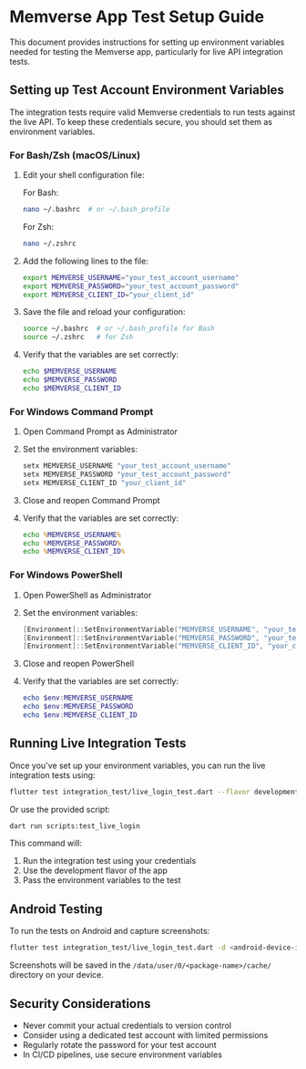 # Memverse App Test Setup Guide

This document provides instructions for setting up environment variables needed for testing the
Memverse app, particularly for live API integration tests.

## Setting up Test Account Environment Variables

The integration tests require valid Memverse credentials to run tests against the live API. To keep
these credentials secure, you should set them as environment variables.

### For Bash/Zsh (macOS/Linux)

1. Edit your shell configuration file:

   For Bash:
   ```bash
   nano ~/.bashrc  # or ~/.bash_profile
   ```

   For Zsh:
   ```bash
   nano ~/.zshrc
   ```

2. Add the following lines to the file:
   ```bash
   export MEMVERSE_USERNAME="your_test_account_username"
   export MEMVERSE_PASSWORD="your_test_account_password"
   export MEMVERSE_CLIENT_ID="your_client_id"
   ```

3. Save the file and reload your configuration:
   ```bash
   source ~/.bashrc  # or ~/.bash_profile for Bash
   source ~/.zshrc   # for Zsh
   ```

4. Verify that the variables are set correctly:
   ```bash
   echo $MEMVERSE_USERNAME
   echo $MEMVERSE_PASSWORD
   echo $MEMVERSE_CLIENT_ID
   ```

### For Windows Command Prompt

1. Open Command Prompt as Administrator

2. Set the environment variables:
   ```cmd
   setx MEMVERSE_USERNAME "your_test_account_username"
   setx MEMVERSE_PASSWORD "your_test_account_password"
   setx MEMVERSE_CLIENT_ID "your_client_id"
   ```

3. Close and reopen Command Prompt

4. Verify that the variables are set correctly:
   ```cmd
   echo %MEMVERSE_USERNAME%
   echo %MEMVERSE_PASSWORD%
   echo %MEMVERSE_CLIENT_ID%
   ```

### For Windows PowerShell

1. Open PowerShell as Administrator

2. Set the environment variables:
   ```powershell
   [Environment]::SetEnvironmentVariable("MEMVERSE_USERNAME", "your_test_account_username", "User")
   [Environment]::SetEnvironmentVariable("MEMVERSE_PASSWORD", "your_test_account_password", "User")
   [Environment]::SetEnvironmentVariable("MEMVERSE_CLIENT_ID", "your_client_id", "User")
   ```

3. Close and reopen PowerShell

4. Verify that the variables are set correctly:
   ```powershell
   echo $env:MEMVERSE_USERNAME
   echo $env:MEMVERSE_PASSWORD
   echo $env:MEMVERSE_CLIENT_ID
   ```

## Running Live Integration Tests

Once you've set up your environment variables, you can run the live integration tests using:

```bash
flutter test integration_test/live_login_test.dart --flavor development --dart-define=USERNAME=$MEMVERSE_USERNAME --dart-define=PASSWORD=$MEMVERSE_PASSWORD --dart-define=CLIENT_ID=$MEMVERSE_CLIENT_ID
```

Or use the provided script:

```bash
dart run scripts:test_live_login
```

This command will:

1. Run the integration test using your credentials
2. Use the development flavor of the app
3. Pass the environment variables to the test

## Android Testing

To run the tests on Android and capture screenshots:

```bash
flutter test integration_test/live_login_test.dart -d <android-device-id> --flavor development --dart-define=USERNAME=$MEMVERSE_USERNAME --dart-define=PASSWORD=$MEMVERSE_PASSWORD --dart-define=CLIENT_ID=$MEMVERSE_CLIENT_ID
```

Screenshots will be saved in the `/data/user/0/<package-name>/cache/` directory on your device.

## Security Considerations

- Never commit your actual credentials to version control
- Consider using a dedicated test account with limited permissions
- Regularly rotate the password for your test account
- In CI/CD pipelines, use secure environment variables